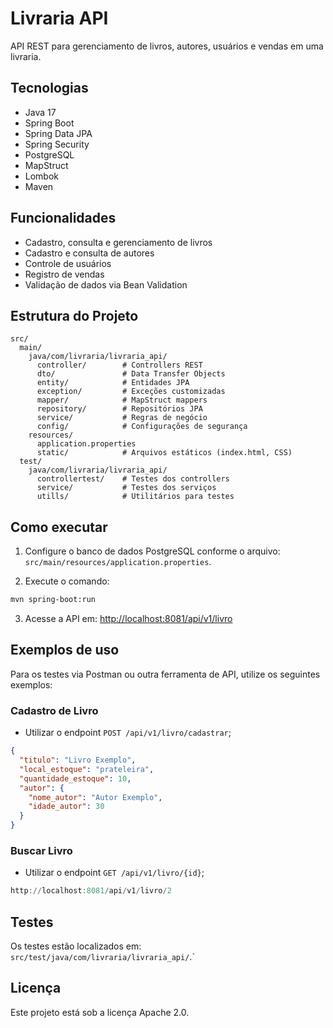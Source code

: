 # Livraria API

API REST para gerenciamento de livros, autores, usuários e vendas em uma livraria.

## Tecnologias

- Java 17
- Spring Boot
- Spring Data JPA
- Spring Security
- PostgreSQL
- MapStruct
- Lombok
- Maven

## Funcionalidades

- Cadastro, consulta e gerenciamento de livros
- Cadastro e consulta de autores
- Controle de usuários
- Registro de vendas
- Validação de dados via Bean Validation

## Estrutura do Projeto

```
src/
  main/
    java/com/livraria/livraria_api/
      controller/        # Controllers REST
      dto/               # Data Transfer Objects
      entity/            # Entidades JPA
      exception/         # Exceções customizadas
      mapper/            # MapStruct mappers
      repository/        # Repositórios JPA
      service/           # Regras de negócio
      config/            # Configurações de segurança
    resources/
      application.properties
      static/            # Arquivos estáticos (index.html, CSS)
  test/
    java/com/livraria/livraria_api/
      controllertest/    # Testes dos controllers
      service/           # Testes dos serviços
      utills/            # Utilitários para testes
```

## Como executar

1. Configure o banco de dados PostgreSQL conforme o arquivo: `src/main/resources/application.properties`.


2. Execute o comando:

```sh
mvn spring-boot:run
```

3. Acesse a API em: [http://localhost:8081/api/v1/livro](http://localhost:8081/api/v1/livro)

## Exemplos de uso
Para os testes via Postman ou outra ferramenta de API, utilize os seguintes exemplos:

### Cadastro de Livro
- Utilizar o endpoint `POST /api/v1/livro/cadastrar`;

```json
{
  "titulo": "Livro Exemplo",
  "local_estoque": "prateleira",
  "quantidade_estoque": 10,
  "autor": {
    "nome_autor": "Autor Exemplo",
    "idade_autor": 30
  }
}
```

### Buscar Livro
- Utilizar o endpoint `GET /api/v1/livro/{id}`;

``` PowerShell
http://localhost:8081/api/v1/livro/2
```

## Testes

Os testes estão localizados em: `src/test/java/com/livraria/livraria_api/`.`

## Licença

Este projeto está sob a licença Apache 2.0.